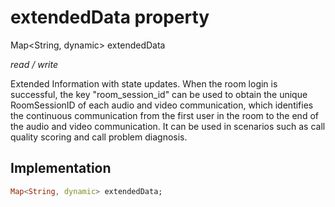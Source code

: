 


# extendedData property







Map&lt;String, dynamic> extendedData
  
_<span class="feature">read / write</span>_



<p>Extended Information with state updates. When the room login is successful, the key "room_session_id" can be used to obtain the unique RoomSessionID of each audio and video communication, which identifies the continuous communication from the first user in the room to the end of the audio and video communication. It can be used in scenarios such as call quality scoring and call problem diagnosis.</p>



## Implementation

```dart
Map<String, dynamic> extendedData;
```







